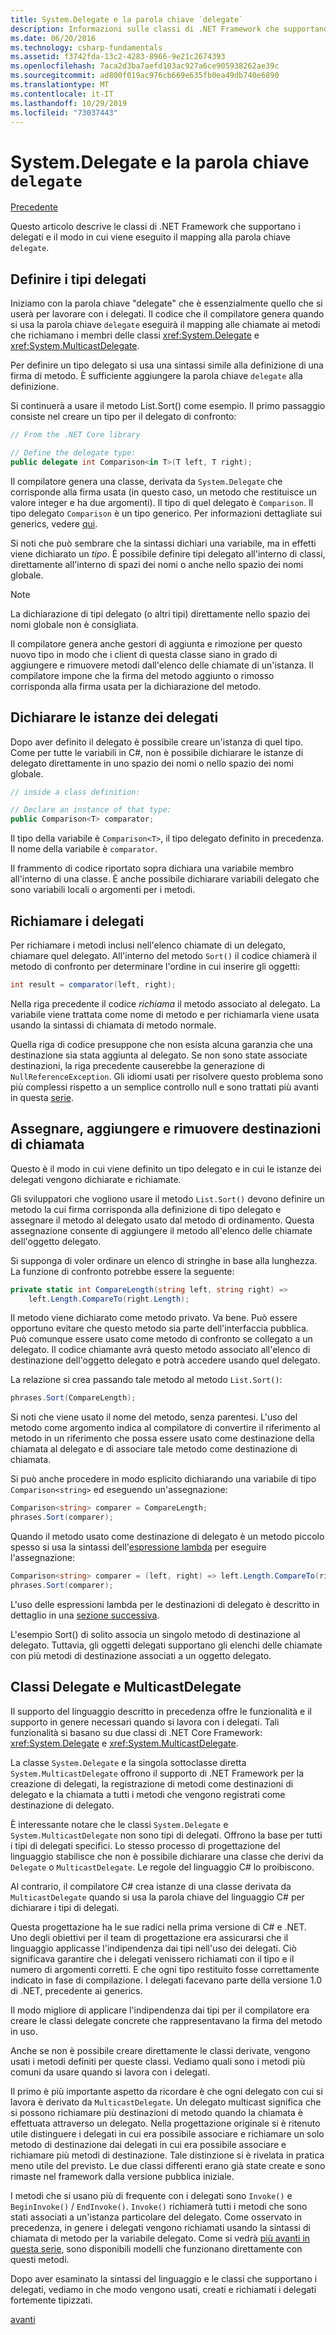 ```yaml
---
title: System.Delegate e la parola chiave `delegate`
description: Informazioni sulle classi di .NET Framework che supportano i delegati e sul mapping tra queste classi e la parola chiave "delegate".
ms.date: 06/20/2016
ms.technology: csharp-fundamentals
ms.assetid: f3742fda-13c2-4283-8966-9e21c2674393
ms.openlocfilehash: 7aca2d3ba7aefd103ac927a6ce905938262ae39c
ms.sourcegitcommit: ad800f019ac976cb669e635fb0ea49db740e6890
ms.translationtype: MT
ms.contentlocale: it-IT
ms.lasthandoff: 10/29/2019
ms.locfileid: "73037443"
---
```

# <a name="systemdelegate-and-the-delegate-keyword"></a>System.Delegate e la parola chiave `delegate`

[Precedente](delegates-overview.md)

Questo articolo descrive le classi di .NET Framework che supportano i delegati e il modo in cui viene eseguito il mapping alla parola chiave `delegate`.

## <a name="defining-delegate-types"></a>Definire i tipi delegati

Iniziamo con la parola chiave "delegate" che è essenzialmente quello che si userà per lavorare con i delegati. Il codice che il compilatore genera quando si usa la parola chiave `delegate` eseguirà il mapping alle chiamate ai metodi che richiamano i membri delle classi <xref:System.Delegate> e <xref:System.MulticastDelegate>. 

Per definire un tipo delegato si usa una sintassi simile alla definizione di una firma di metodo. È sufficiente aggiungere la parola chiave `delegate` alla definizione.

Si continuerà a usare il metodo List.Sort() come esempio. Il primo passaggio consiste nel creare un tipo per il delegato di confronto:

```csharp
// From the .NET Core library

// Define the delegate type:
public delegate int Comparison<in T>(T left, T right);
```

Il compilatore genera una classe, derivata da `System.Delegate` che corrisponde alla firma usata (in questo caso, un metodo che restituisce un valore integer e ha due argomenti). Il tipo di quel delegato è `Comparison`. Il tipo delegato `Comparison` è un tipo generico. Per informazioni dettagliate sui generics, vedere [qui](generics.md).

Si noti che può sembrare che la sintassi dichiari una variabile, ma in effetti viene dichiarato un *tipo*. È possibile definire tipi delegato all'interno di classi, direttamente all'interno di spazi dei nomi o anche nello spazio dei nomi globale.

> [!NOTE]
> La dichiarazione di tipi delegato (o altri tipi) direttamente nello spazio dei nomi globale non è consigliata. 

Il compilatore genera anche gestori di aggiunta e rimozione per questo nuovo tipo in modo che i client di questa classe siano in grado di aggiungere e rimuovere metodi dall'elenco delle chiamate di un'istanza. Il compilatore impone che la firma del metodo aggiunto o rimosso corrisponda alla firma usata per la dichiarazione del metodo. 

## <a name="declaring-instances-of-delegates"></a>Dichiarare le istanze dei delegati

Dopo aver definito il delegato è possibile creare un'istanza di quel tipo.
Come per tutte le variabili in C#, non è possibile dichiarare le istanze di delegato direttamente in uno spazio dei nomi o nello spazio dei nomi globale.

```csharp
// inside a class definition:

// Declare an instance of that type:
public Comparison<T> comparator;
```

Il tipo della variabile è `Comparison<T>`, il tipo delegato definito in precedenza. Il nome della variabile è `comparator`.
 
 Il frammento di codice riportato sopra dichiara una variabile membro all'interno di una classe. È anche possibile dichiarare variabili delegato che sono variabili locali o argomenti per i metodi.

## <a name="invoking-delegates"></a>Richiamare i delegati

Per richiamare i metodi inclusi nell'elenco chiamate di un delegato, chiamare quel delegato. All'interno del metodo `Sort()` il codice chiamerà il metodo di confronto per determinare l'ordine in cui inserire gli oggetti:

```csharp
int result = comparator(left, right);
```

Nella riga precedente il codice *richiama* il metodo associato al delegato.
La variabile viene trattata come nome di metodo e per richiamarla viene usata usando la sintassi di chiamata di metodo normale.

Quella riga di codice presuppone che non esista alcuna garanzia che una destinazione sia stata aggiunta al delegato. Se non sono state associate destinazioni, la riga precedente causerebbe la generazione di `NullReferenceException`. Gli idiomi usati per risolvere questo problema sono più complessi rispetto a un semplice controllo null e sono trattati più avanti in questa [serie](delegates-patterns.md).

## <a name="assigning-adding-and-removing-invocation-targets"></a>Assegnare, aggiungere e rimuovere destinazioni di chiamata

Questo è il modo in cui viene definito un tipo delegato e in cui le istanze dei delegati vengono dichiarate e richiamate.

Gli sviluppatori che vogliono usare il metodo `List.Sort()` devono definire un metodo la cui firma corrisponda alla definizione di tipo delegato e assegnare il metodo al delegato usato dal metodo di ordinamento. Questa assegnazione consente di aggiungere il metodo all'elenco delle chiamate dell'oggetto delegato.

Si supponga di voler ordinare un elenco di stringhe in base alla lunghezza. La funzione di confronto potrebbe essere la seguente:

```csharp
private static int CompareLength(string left, string right) =>
    left.Length.CompareTo(right.Length);
```

Il metodo viene dichiarato come metodo privato. Va bene. Può essere opportuno evitare che questo metodo sia parte dell'interfaccia pubblica. Può comunque essere usato come metodo di confronto se collegato a un delegato. Il codice chiamante avrà questo metodo associato all'elenco di destinazione dell'oggetto delegato e potrà accedere usando quel delegato.

La relazione si crea passando tale metodo al metodo `List.Sort()`:

```csharp
phrases.Sort(CompareLength);
```

Si noti che viene usato il nome del metodo, senza parentesi. L'uso del metodo come argomento indica al compilatore di convertire il riferimento al metodo in un riferimento che possa essere usato come destinazione della chiamata al delegato e di associare tale metodo come destinazione di chiamata.

Si può anche procedere in modo esplicito dichiarando una variabile di tipo `Comparison<string>` ed eseguendo un'assegnazione:

```csharp
Comparison<string> comparer = CompareLength;
phrases.Sort(comparer);
```

Quando il metodo usato come destinazione di delegato è un metodo piccolo spesso si usa la sintassi dell'[espressione lambda](./programming-guide/statements-expressions-operators/lambda-expressions.md) per eseguire l'assegnazione:

```csharp
Comparison<string> comparer = (left, right) => left.Length.CompareTo(right.Length);
phrases.Sort(comparer);
```

L'uso delle espressioni lambda per le destinazioni di delegato è descritto in dettaglio in una [sezione successiva](delegates-patterns.md).

L'esempio Sort() di solito associa un singolo metodo di destinazione al delegato. Tuttavia, gli oggetti delegati supportano gli elenchi delle chiamate con più metodi di destinazione associati a un oggetto delegato.

## <a name="delegate-and-multicastdelegate-classes"></a>Classi Delegate e MulticastDelegate

Il supporto del linguaggio descritto in precedenza offre le funzionalità e il supporto in genere necessari quando si lavora con i delegati. Tali funzionalità si basano su due classi di .NET Core Framework: <xref:System.Delegate> e <xref:System.MulticastDelegate>.

La classe `System.Delegate` e la singola sottoclasse diretta `System.MulticastDelegate` offrono il supporto di .NET Framework per la creazione di delegati, la registrazione di metodi come destinazioni di delegato e la chiamata a tutti i metodi che vengono registrati come destinazione di delegato. 

È interessante notare che le classi `System.Delegate` e `System.MulticastDelegate` non sono tipi di delegati. Offrono la base per tutti i tipi di delegati specifici. Lo stesso processo di progettazione del linguaggio stabilisce che non è possibile dichiarare una classe che derivi da `Delegate` o `MulticastDelegate`. Le regole del linguaggio C# lo proibiscono.
 
Al contrario, il compilatore C# crea istanze di una classe derivata da `MulticastDelegate` quando si usa la parola chiave del linguaggio C# per dichiarare i tipi di delegati.

Questa progettazione ha le sue radici nella prima versione di C# e .NET. Uno degli obiettivi per il team di progettazione era assicurarsi che il linguaggio applicasse l'indipendenza dai tipi nell'uso dei delegati. Ciò significava garantire che i delegati venissero richiamati con il tipo e il numero di argomenti corretti. E che ogni tipo restituito fosse correttamente indicato in fase di compilazione. I delegati facevano parte della versione 1.0 di .NET, precedente ai generics.

Il modo migliore di applicare l'indipendenza dai tipi per il compilatore era creare le classi delegate concrete che rappresentavano la firma del metodo in uso.

Anche se non è possibile creare direttamente le classi derivate, vengono usati i metodi definiti per queste classi. Vediamo quali sono i metodi più comuni da usare quando si lavora con i delegati.

Il primo è più importante aspetto da ricordare è che ogni delegato con cui si lavora è derivato da `MulticastDelegate`. Un delegato multicast significa che si possono richiamare più destinazioni di metodo quando la chiamata è effettuata attraverso un delegato. Nella progettazione originale si è ritenuto utile distinguere i delegati in cui era possibile associare e richiamare un solo metodo di destinazione dai delegati in cui era possibile associare e richiamare più metodi di destinazione. Tale distinzione si è rivelata in pratica meno utile del previsto. Le due classi differenti erano già state create e sono rimaste nel framework dalla versione pubblica iniziale.

I metodi che si usano più di frequente con i delegati sono `Invoke()` e `BeginInvoke()` / `EndInvoke()`. `Invoke()` richiamerà tutti i metodi che sono stati associati a un'istanza particolare del delegato. Come osservato in precedenza, in genere i delegati vengono richiamati usando la sintassi di chiamata di metodo per la variabile delegato. Come si vedrà [più avanti in questa serie](delegates-patterns.md), sono disponibili modelli che funzionano direttamente con questi metodi.

Dopo aver esaminato la sintassi del linguaggio e le classi che supportano i delegati, vediamo in che modo vengono usati, creati e richiamati i delegati fortemente tipizzati.

[avanti](delegates-strongly-typed.md)
